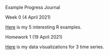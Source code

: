  Example Progress Journal

 Week 0 (4 April 2021)

[Here](Files/IE360_Spring21_Homework0) is my 5 interesting R examples.

Homework 1 (19 April 2021)

[Here](Files/360hw1) is my data visualizations for 3 time series.
